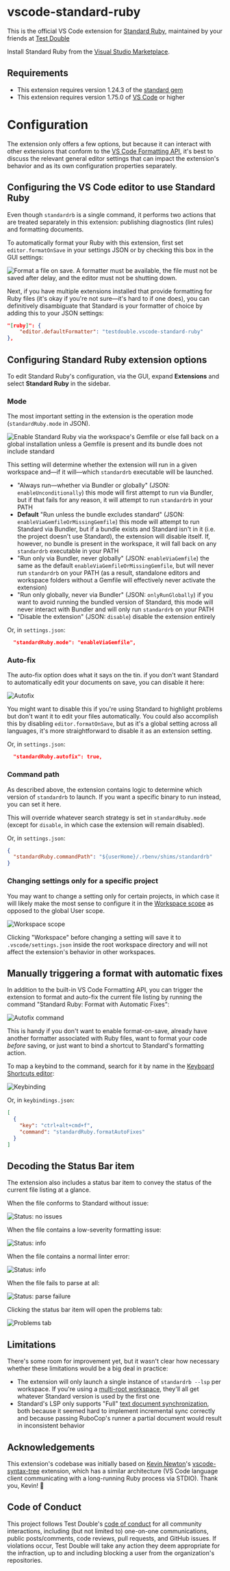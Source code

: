 # vscode-standard-ruby

This is the official VS Code extension for [Standard
Ruby](https://github.com/testdouble/standard), maintained by your friends at
[Test Double](https://testdouble.com)

Install Standard Ruby from the [Visual Studio
Marketplace](https://marketplace.visualstudio.com/items?itemName=testdouble.vscode-standard-ruby).

## Requirements

* This extension requires version 1.24.3 of the [standard
  gem](https://rubygems.org/gems/standard)
* This extension requires version 1.75.0 of [VS Code](https://code.visualstudio.com) or higher

# Configuration

The extension only offers a few options, but because it can interact with other
extensions that conform to the [VS Code Formatting
API](https://code.visualstudio.com/blogs/2016/11/15/formatters-best-practices#_the-formatting-api),
it's best to discuss the relevant general editor settings that can impact the
extension's behavior and as its own configuration properties separately.

## Configuring the VS Code editor to use Standard Ruby

Even though `standardrb` is a single command, it performs two actions that are
treated separately in this extension: publishing diagnostics (lint rules) and
formatting documents.

To automatically format your Ruby with this extension, first set
`editor.formatOnSave` in your settings JSON or by checking this box in the GUI
settings:

![Format a file on save. A formatter must be available, the file must not be saved after delay, and the editor must not be shutting down.](/docs/format-on-save.png)

Next, if you have multiple extensions installed that provide formatting for Ruby
files (it's okay if you're not sure—it's hard to if one does), you can
definitively disambiguate that Standard is your formatter of choice by adding
this to your JSON settings:

```json
"[ruby]": {
    "editor.defaultFormatter": "testdouble.vscode-standard-ruby"
},
```

## Configuring Standard Ruby extension options

To edit Standard Ruby's configuration, via the GUI, expand **Extensions** and
select **Standard Ruby** in the sidebar.

### Mode

The most important setting in the extension is the operation mode
(`standardRuby.mode` in JSON).

![Enable Standard Ruby via the workspace's Gemfile or else fall back on a global installation unless a Gemfile is present and its bundle does not include standard](/docs/mode.png)

This setting will determine whether the extension will run in a given workspace
and—if it will—which `standardrb` executable will be launched.

* "Always run—whether via Bundler or globally" (JSON: `enableUnconditionally`)
  this mode will first attempt to run via Bundler, but if that fails for any
  reason, it will attempt to run `standardrb` in your PATH
* **Default** "Run unless the bundle excludes standard" (JSON:
  `enableViaGemfileOrMissingGemfile`) this mode will attempt to run Standard via
  Bundler, but if a bundle exists and Standard isn't in it (i.e. the project
  doesn't use Standard), the extension will disable itself. If, however, no
  bundle is present in the workspace, it will fall back on any `standardrb`
  executable in your PATH
* "Run only via Bundler, never globally" (JSON: `enableViaGemfile`) the same as
  the default `enableViaGemfileOrMissingGemfile`, but will never run
  `standardrb` on your PATH (as a result, standalone editors and workspace
  folders without a Gemfile will effectively never activate the extension)
* "Run only globally, never via Bundler" (JSON: `onlyRunGlobally`) if you want
  to avoid running the bundled version of Standard, this mode will never
  interact with Bundler and will only run `standardrb` on your PATH
* "Disable the extension" (JSON: `disable`) disable the extension entirely

Or, in `settings.json`:

```json
  "standardRuby.mode": "enableViaGemfile",
```

### Auto-fix

The auto-fix option does what it says on the tin. if you don't want Standard to
automatically edit your documents on save, you can disable it here:

![Autofix](/docs/autofix.png)

You might want to disable this if you're using Standard to highlight problems
but don't want it to edit your files automatically. You could also accomplish
this by disabling `editor.formatOnSave`, but as it's a global setting across all
languages, it's more straightforward to disable it as an extension setting.

Or, in `settings.json`:

```json
  "standardRuby.autofix": true,
```

### Command path

As described above, the extension contains logic to determine which version of
`standardrb` to launch. If you want a specific binary to run instead, you can
set it here.

This will override whatever search strategy is set in `standardRuby.mode`
(except for `disable`, in which case the extension will remain disabled).

Or, in `settings.json`:

```json
{
  "standardRuby.commandPath": "${userHome}/.rbenv/shims/standardrb"
}
```

### Changing settings only for a specific project

You may want to change a setting only for certain projects, in which case it
will likely make the most sense to configure it in the [Workspace
scope](https://code.visualstudio.com/docs/getstarted/settings#_workspace-settings)
as opposed to the global User scope.

![Workspace scope](/docs/workspace.png)

Clicking "Workspace" before changing a setting will save it to
`.vscode/settings.json` inside the root workspace directory and will not affect
the extension's behavior in other workspaces.

## Manually triggering a format with automatic fixes

In addition to the built-in VS Code Formatting API, you can trigger the
extension to format and auto-fix the current file listing by running
the command "Standard Ruby: Format with Automatic Fixes":

![Autofix command](/docs/autofix-command.png)

This is handy if you don't want to enable format-on-save, already have another
formatter associated with Ruby files, want to format your code _before_ saving,
or just want to bind a shortcut to Standard's formatting action.

To map a keybind to the command, search for it by name in the [Keyboard Shortcuts
editor](https://code.visualstudio.com/docs/getstarted/keybindings#_keyboard-shortcuts-editor):

![Keybinding](/docs/keybind.png)

Or, in `keybindings.json`:

```json
[
  {
    "key": "ctrl+alt+cmd+f",
    "command": "standardRuby.formatAutoFixes"
  }
]
```

## Decoding the Status Bar item

The extension also includes a status bar item to convey the status of the
current file listing at a glance.

When the file conforms to Standard without issue:

![Status: no issues](/docs/status-ok.png)

When the file contains a low-severity formatting issue:

![Status: info](/docs/status-info.png)

When the file contains a normal linter error:

![Status: info](/docs/status-warn.png)

When the file fails to parse at all:

![Status: parse failure](/docs/status-parse-fail.png)

Clicking the status bar item will open the problems tab:

![Problems tab](/docs/problems.png)

## Limitations

There's some room for improvement yet, but it wasn't clear how necessary whether
these limitations would be a big deal in practice:

* The extension will only launch a single instance of `standardrb --lsp` per
  workspace. If you're using a [multi-root
  workspace](https://code.visualstudio.com/docs/editor/multi-root-workspaces),
  they'll all get whatever Standard version is used by the first one
* Standard's LSP only supports "Full" [text document
  synchronization](https://microsoft.github.io/language-server-protocol/specifications/lsp/3.17/specification/#textDocument_synchronization),
  both because it seemed hard to implement incremental sync correctly and
  because passing RuboCop's runner a partial document would result in
  inconsistent behavior

## Acknowledgements

This extension's codebase was initially based on [Kevin
Newton](https://github.com/kddnewton)'s
[vscode-syntax-tree](https://github.com/ruby-syntax-tree/vscode-syntax-tree)
extension, which has a similar architecture (VS Code language client
communicating with a long-running Ruby process via STDIO). Thank you, Kevin! 💚

## Code of Conduct

This project follows Test Double's [code of
conduct](https://testdouble.com/code-of-conduct) for all community interactions,
including (but not limited to) one-on-one communications, public posts/comments,
code reviews, pull requests, and GitHub issues. If violations occur, Test Double
will take any action they deem appropriate for the infraction, up to and
including blocking a user from the organization's repositories.
